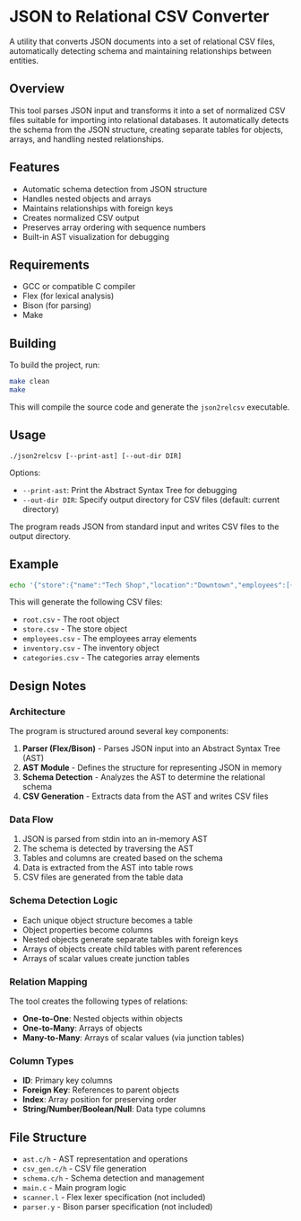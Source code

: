 # JSON to Relational CSV Converter

A utility that converts JSON documents into a set of relational CSV files, automatically detecting schema and maintaining relationships between entities.

## Overview

This tool parses JSON input and transforms it into a set of normalized CSV files suitable for importing into relational databases. It automatically detects the schema from the JSON structure, creating separate tables for objects, arrays, and handling nested relationships.

## Features

- Automatic schema detection from JSON structure
- Handles nested objects and arrays
- Maintains relationships with foreign keys
- Creates normalized CSV output
- Preserves array ordering with sequence numbers
- Built-in AST visualization for debugging

## Requirements

- GCC or compatible C compiler
- Flex (for lexical analysis)
- Bison (for parsing)
- Make

## Building

To build the project, run:

```bash
make clean
make
```

This will compile the source code and generate the `json2relcsv` executable.

## Usage

```
./json2relcsv [--print-ast] [--out-dir DIR]
```

Options:
- `--print-ast`: Print the Abstract Syntax Tree for debugging
- `--out-dir DIR`: Specify output directory for CSV files (default: current directory)

The program reads JSON from standard input and writes CSV files to the output directory.

## Example

```bash
echo '{"store":{"name":"Tech Shop","location":"Downtown","employees":[{"id":"E1","name":"John","position":"Manager"},{"id":"E2","name":"Sara","position":"Sales"}],"inventory":{"categories":["Electronics","Accessories"]}}}' | ./json2relcsv
```

This will generate the following CSV files:
- `root.csv` - The root object
- `store.csv` - The store object
- `employees.csv` - The employees array elements
- `inventory.csv` - The inventory object
- `categories.csv` - The categories array elements

## Design Notes

### Architecture

The program is structured around several key components:

1. **Parser (Flex/Bison)** - Parses JSON input into an Abstract Syntax Tree (AST)
2. **AST Module** - Defines the structure for representing JSON in memory
3. **Schema Detection** - Analyzes the AST to determine the relational schema
4. **CSV Generation** - Extracts data from the AST and writes CSV files

### Data Flow

1. JSON is parsed from stdin into an in-memory AST
2. The schema is detected by traversing the AST
3. Tables and columns are created based on the schema
4. Data is extracted from the AST into table rows
5. CSV files are generated from the table data

### Schema Detection Logic

- Each unique object structure becomes a table
- Object properties become columns
- Nested objects generate separate tables with foreign keys
- Arrays of objects create child tables with parent references
- Arrays of scalar values create junction tables

### Relation Mapping

The tool creates the following types of relations:

- **One-to-One**: Nested objects within objects
- **One-to-Many**: Arrays of objects
- **Many-to-Many**: Arrays of scalar values (via junction tables)

### Column Types

- **ID**: Primary key columns
- **Foreign Key**: References to parent objects
- **Index**: Array position for preserving order
- **String/Number/Boolean/Null**: Data type columns

## File Structure

- `ast.c/h` - AST representation and operations
- `csv_gen.c/h` - CSV file generation
- `schema.c/h` - Schema detection and management
- `main.c` - Main program logic
- `scanner.l` - Flex lexer specification (not included)
- `parser.y` - Bison parser specification (not included)

